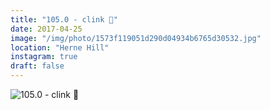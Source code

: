 ```yaml
---
title: "105.0 - clink 💢"
date: 2017-04-25
image: "/img/photo/1573f119051d290d04934b6765d30532.jpg"
location: "Herne Hill"
instagram: true
draft: false
---
```


![105.0 - clink 💢](/img/photo/1573f119051d290d04934b6765d30532.jpg)

